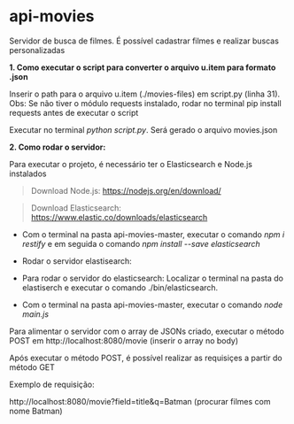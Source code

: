 # api-movies


Servidor de busca de filmes. É possível cadastrar filmes e realizar buscas personalizadas

**1. Como executar o script para converter o arquivo u.item para formato .json**

Inserir o path para o arquivo u.item (./movies-files) em script.py (linha 31). 
Obs: Se não tiver o módulo requests instalado, rodar no terminal pip install requests antes de executar o script

Executar no terminal *python script.py*. Será gerado o arquivo movies.json

**2. Como rodar o servidor:**

Para executar o projeto, é necessário ter o Elasticsearch e Node.js instalados

 > Download Node.js: https://nodejs.org/en/download/
 
 > Download Elasticsearch: https://www.elastic.co/downloads/elasticsearch

* Com o terminal na pasta api-movies-master, executar o comando *npm i restify* e em seguida o comando *npm install --save elasticsearch*

* Rodar o servidor elastisearch: 

 - Para rodar o servidor do elasticsearch: Localizar o terminal na pasta do elastiserch e executar o comando ./bin/elasticsearch.
 

* Com o terminal na pasta api-movies-master, executar o comando *node main.js*

Para alimentar o servidor com o array de JSONs criado, executar o método POST em http://localhost:8080/movie (inserir o array no body)

Após executar o método POST, é possível realizar as requisiçes a partir do método GET

Exemplo de requisição:

http://localhost:8080/movie?field=title&q=Batman (procurar filmes com nome Batman)

